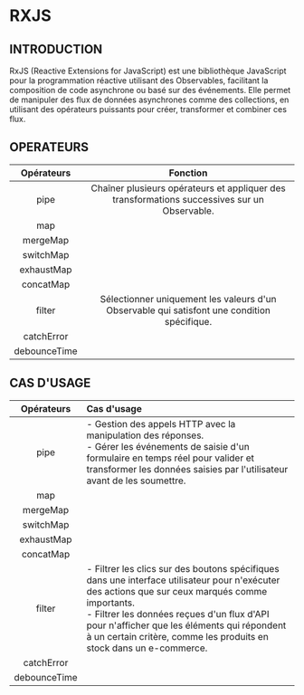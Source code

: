 # RXJS

## INTRODUCTION
RxJS (Reactive Extensions for JavaScript) est une bibliothèque JavaScript pour la programmation réactive utilisant des Observables, facilitant la composition de code asynchrone ou basé sur des événements. Elle permet de manipuler des flux de données asynchrones comme des collections, en utilisant des opérateurs puissants pour créer, transformer et combiner ces flux.

## OPERATEURS
| Opérateurs | Fonction |
| :---: | :---: |
| pipe | Chaîner plusieurs opérateurs et appliquer des transformations successives sur un Observable. |
| map |  |
| mergeMap |  |
| switchMap |  |
| exhaustMap |  |
| concatMap |  |
| filter | Sélectionner uniquement les valeurs d'un Observable qui satisfont une condition spécifique. |
| catchError |  |
| debounceTime |  |

## CAS D'USAGE
| Opérateurs | Cas d'usage |
| :---: | :--- |
| pipe | - Gestion des appels HTTP avec la manipulation des réponses. <br> - Gérer les événements de saisie d'un formulaire en temps réel pour valider et transformer les données saisies par l'utilisateur avant de les soumettre. |
| map |  |
| mergeMap |  |
| switchMap |  |
| exhaustMap |  |
| concatMap |  |
| filter | - Filtrer les clics sur des boutons spécifiques dans une interface utilisateur pour n'exécuter des actions que sur ceux marqués comme importants. <br> - Filtrer les données reçues d'un flux d'API pour n'afficher que les éléments qui répondent à un certain critère, comme les produits en stock dans un e-commerce. |
| catchError |  |
| debounceTime |  |
